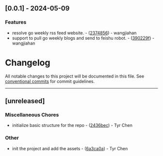 ## [0.0.1] - 2024-05-09

### Features

- resolve go weekly rss feed website. - ([2374856](https://github.com/hedon-rust-road/commit/2374856cf5dc05f7c2042771d64cfa7123db4520)) - wangjiahan
- support to pull go weekly blogs and send to feishu robot. - ([390229f](https://github.com/hedon-rust-road/commit/390229f6e20cf2c62647ba60fe7c4d1c1bc30827)) - wangjiahan

<!-- generated by git-cliff -->
# Changelog

All notable changes to this project will be documented in this file. See [conventional commits](https://www.conventionalcommits.org/) for commit guidelines.

---
## [unreleased]

### Miscellaneous Chores

- initialize basic structure for the repo - ([2436bec](https://github.com/tyrchen/qdrant-lib/commit/2436bec4a02caac64f6c1f97ca79b6ce745b4f53)) - Tyr Chen

### Other

- init the project and add the assets - ([6a3ca0a](https://github.com/tyrchen/qdrant-lib/commit/6a3ca0a900451c55969cc8dec20afb5351d86599)) - Tyr Chen

<!-- generated by git-cliff -->
